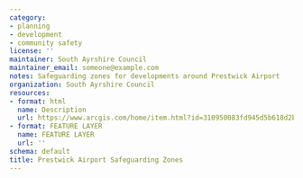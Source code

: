 ```yaml
---
category:
- planning
- development
- community safety
license: ''
maintainer: South Ayrshire Council
maintainer_email: someone@example.com
notes: Safeguarding zones for developments around Prestwick Airport
organization: South Ayrshire Council
resources:
- format: html
  name: Description
  url: https://www.arcgis.com/home/item.html?id=310950083fd945d5b618d2b18495d47a
- format: FEATURE LAYER
  name: FEATURE LAYER
  url: ''
schema: default
title: Prestwick Airport Safeguarding Zones
---
```

